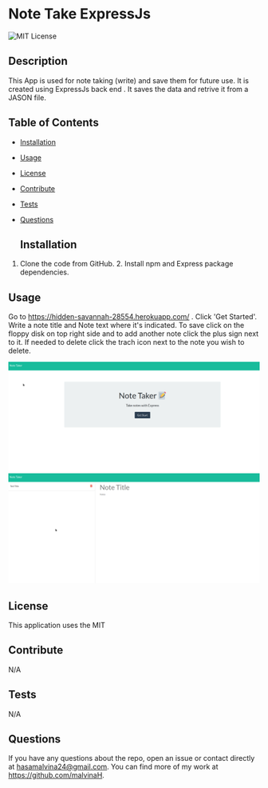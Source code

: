 # Note Take ExpressJs

![MIT License](https://img.shields.io/badge/License-MIT-yellow.svg "MIT badge")

  ## Description

This App is used for note taking (write) and save them for future use. It is created using ExpressJs back end . It saves the data and retrive it from a JASON file.

  ## Table of Contents

- [Installation](#installation)
- [Usage](#usage)
- [License](#license)
- [Contribute](#contribute)
- [Tests](#tests)
- [Questions](#questions)

  ## Installation

1. Clone the code from GitHub. 2. Install npm and Express package dependencies.

  ## Usage

Go to https://hidden-savannah-28554.herokuapp.com/ . Click 'Get Started'. Write a note title and Note text where it's indicated. To save click on the floppy disk on top right side and to add another note click the plus sign next to it. If needed to delete click the trach icon next to the note you wish to delete.

![Page 1](./public/assets/images/Screenshot_20221105_130606.png?raw=true "Notes 1")
![Page 2](./public/assets/images/Screenshot_20221105_130730.png?raw=true "Notes 2")

  ## License

This application uses the MIT

  ## Contribute

N/A

  ## Tests

N/A

  ## Questions

If you have any questions about the repo, open an issue or contact directly at hasamalvina24@gmail.com. You can find more of my work at https://github.com/malvinaH.
